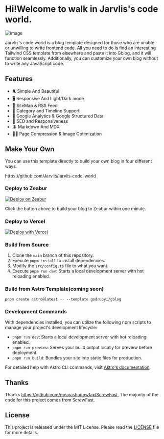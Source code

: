 # Hi!Welcome to walk in Jarvlis's code world.

![image](https://github.com/user-attachments/assets/5719259e-ea30-43a4-bff2-6812d5deb529)


Jarvlis's code world is a blog template designed for those who are unable or unwilling to write frontend code. All you need to do is find an interesting Tailwind CSS template from elsewhere and paste it into Gblog, and it will function seamlessly. Additionally, you can customize your own blog without to write any JavaScript code.

## Features

-   🐈 Simple And Beautiful
-   🖥️️ Responsive And Light/Dark mode
-   🐛 SiteMap & RSS Feed
-   🐝 Category and Timeline Support
-   🍋 Google Analytics & Google Structured Data
-   🐜 SEO and Responsiveness
-   🪲 Markdown And MDX
-   🏂🏾 Page Compression & Image Optimization

## Make Your Own

You can use this template directly to build your own blog in four different ways.

https://github.com/Jarvlis/jarvlis-code-world

### Deploy to Zeabur

[![Deploy on Zeabur](https://zeabur.com/button.svg)](https://zeabur.com/templates/6FMSVU)

Click the button above to build your blog to Zeabur within one minute.

### Deploy to Vercel

[![Deploy with Vercel](https://vercel.com/button)](https://vercel.com/new/clone?repository-url=https%3A%2F%2Fgithub.com%2Fgodruoyi%2Fgblog%2Ftree%2Fgblog-template&project-name=gblog&repository-name=my-gblog&demo-title=%E8%BF%9E%E6%B3%A2%E7%9A%84%E9%97%B2%E8%B0%88%E6%9D%82%E9%B1%BC&demo-description=Godruoyi's%20private%20blog&demo-url=https%3A%2F%2Fgodruoyi.com)

### Build from Source

1. Clone the `main` branch of this repository.
2. Execute `pnpm install` to install dependencies.
3. Modify the `src/config.ts` file to what you want.
4. Execute `pnpm run dev`: Starts a local development server with hot reloading enabled.

### Build from Astro Template(coming soon)

```
pnpm create astro@latest -- --template godruoyi/gblog
```

### Development Commands

With dependencies installed, you can utilize the following npm scripts to manage your project's development lifecycle:

-   `pnpm run dev`: Starts a local development server with hot reloading enabled.
-   `pnpm run preview`: Serves your build output locally for preview before deployment.
-   `pnpm run build`: Bundles your site into static files for production.

For detailed help with Astro CLI commands, visit [Astro's documentation](https://docs.astro.build/en/reference/cli-reference/).

## Thanks

Thanks https://github.com/mearashadowfax/ScrewFast, The majority of the code for this project comes from ScrewFast.

## License

This project is released under the MIT License. Please read the [LICENSE](https://github.com/godruoyi/gblog/blob/astro/LICENSE) file for more details.
